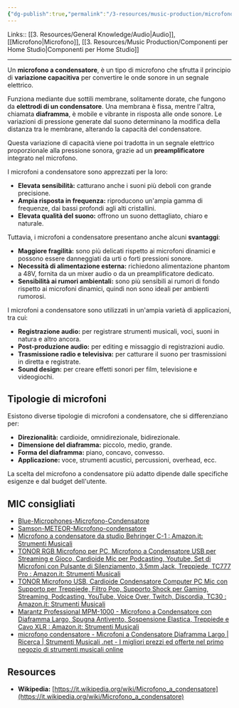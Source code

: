 ```yaml
---
{"dg-publish":true,"permalink":"/3-resources/music-production/microfono-a-condensatore/"}
---
```


Links:: [[3. Resources/General Knowledge/Audio\|Audio]], [[Microfono\|Microfono]], [[3. Resources/Music Production/Componenti per Home Studio\|Componenti per Home Studio]]

---
Un **microfono a condensatore**, è un tipo di microfono che sfrutta il principio di **variazione capacitiva** per convertire le onde sonore in un segnale elettrico.

Funziona mediante due sottili membrane, solitamente dorate, che fungono da **elettrodi di un condensatore**. Una membrana è fissa, mentre l'altra, chiamata **diaframma**, è mobile e vibrante in risposta alle onde sonore. Le variazioni di pressione generate dal suono determinano la modifica della distanza tra le membrane, alterando la capacità del condensatore.

Questa variazione di capacità viene poi tradotta in un segnale elettrico proporzionale alla pressione sonora, grazie ad un **preamplificatore** integrato nel microfono.

I microfoni a condensatore sono apprezzati per la loro:

- **Elevata sensibilità:** catturano anche i suoni più deboli con grande precisione.
- **Ampia risposta in frequenza:** riproducono un'ampia gamma di frequenze, dai bassi profondi agli alti cristallini.
- **Elevata qualità del suono:** offrono un suono dettagliato, chiaro e naturale.

Tuttavia, i microfoni a condensatore presentano anche alcuni **svantaggi**:

- **Maggiore fragilità:** sono più delicati rispetto ai microfoni dinamici e possono essere danneggiati da urti o forti pressioni sonore.
- **Necessità di alimentazione esterna:** richiedono alimentazione phantom a 48V, fornita da un mixer audio o da un preamplificatore dedicato.
- **Sensibilità ai rumori ambientali:** sono più sensibili ai rumori di fondo rispetto ai microfoni dinamici, quindi non sono ideali per ambienti rumorosi.

I microfoni a condensatore sono utilizzati in un'ampia varietà di applicazioni, tra cui:

- **Registrazione audio:** per registrare strumenti musicali, voci, suoni in natura e altro ancora.
- **Post-produzione audio:** per editing e missaggio di registrazioni audio.
- **Trasmissione radio e televisiva:** per catturare il suono per trasmissioni in diretta e registrate.
- **Sound design:** per creare effetti sonori per film, televisione e videogiochi.

## Tipologie di microfoni

Esistono diverse tipologie di microfoni a condensatore, che si differenziano per:

- **Direzionalità:** cardioide, omnidirezionale, bidirezionale.
- **Dimensione del diaframma:** piccolo, medio, grande.
- **Forma del diaframma:** piano, concavo, convesso.
- **Applicazione:** voce, strumenti acustici, percussioni, overhead, ecc.

La scelta del microfono a condensatore più adatto dipende dalle specifiche esigenze e dal budget dell'utente.


## MIC consigliati

- [Blue-Microphones-Microfono-Condensatore](https://www.amazon.it/Blue-Microphones-Microfono-Condensatore-Argento/dp/B002VA464S)
- [Samson-METEOR-Microfono-condensatore](https://www.amazon.it/Samson-METEOR-Microfono-condensatore-cardioide/dp/B004MF39YS?ie)
- [Microfono a condensatore da studio Behringer C-1 : Amazon.it: Strumenti Musicali](https://www.amazon.it/Behringer-Microfono-professionale-Condensatore-Cardiode/dp/B001QXCYZY/ref=sr_1_4?__mk_it_IT=%C3%85M%C3%85%C5%BD%C3%95%C3%91&crid=337UTJ7PRUP3Y&keywords=BEHRINGER%2BC1&qid=1689272365&sprefix=behringer%2Bc1%2Caps%2C113&sr=8-4&th=1)
- [TONOR RGB Microfono per PC, Microfono a Condensatore USB per Streaming e Gioco, Cardioide Mic per Podcasting, Youtube, Set di Microfoni con Pulsante di Silenziamento, 3.5mm Jack, Treppiede, TC777 Pro : Amazon.it: Strumenti Musicali](https://www.amazon.it/TONOR-Microfono-Condensatore-Podcasting-Silenziamento/dp/B0BYHHSLPC/ref=sr_1_11?crid=35Q7NORG4ORSU&keywords=microfono+condensatore&qid=1689272174&sprefix=microfono+cond%2Caps%2C139&sr=8-11)
- [TONOR Microfono USB, Cardioide Condensatore Computer PC Mic con Supporto per Treppiede, Filtro Pop, Supporto Shock per Gaming, Streaming, Podcasting, YouTube, Voice Over, Twitch, Discordia, TC30 : Amazon.it: Strumenti Musicali](https://www.amazon.it/Microfono-TONOR-Condensatore-Podcasting-TC30/dp/B08CVP2HXP/ref=sr_1_5?crid=35Q7NORG4ORSU&keywords=microfono%2Bcondensatore&qid=1689272174&sprefix=microfono%2Bcond%2Caps%2C139&sr=8-5&th=1)
- [Marantz Professional MPM-1000 - Microfono a Condensatore con Diaframma Largo, Spugna Antivento, Sospensione Elastica, Treppiede e Cavo XLR : Amazon.it: Strumenti Musicali](https://www.amazon.it/Marantz-Professional-MPM-1000-Condensatore-Sospensione/dp/B01C05AL4C/ref=sr_1_8?crid=35Q7NORG4ORSU&keywords=microfono%2Bcondensatore&qid=1689272174&sprefix=microfono%2Bcond%2Caps%2C139&sr=8-8&th=1)
- [microfono condensatore - Microfoni a Condensatore Diaframma Largo | Ricerca | Strumenti Musicali .net - I migliori prezzi ed offerte nel primo negozio di strumenti musicali online](https://www.strumentimusicali.net/advanced_search_result.php?inc_subcat=1&keywords=microfono+condensatore&manufacturers_id=&page=1&pfrom=51&pto=100.99&sort=3a&categories_id=974)

## Resources

- **Wikipedia:** [https://it.wikipedia.org/wiki/Microfono_a_condensatore](https://it.wikipedia.org/wiki/Microfono_a_condensatore)



